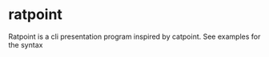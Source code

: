 # ratpoint

Ratpoint is a cli presentation program
inspired by catpoint. See examples for the
syntax
